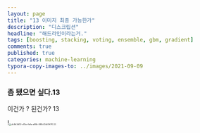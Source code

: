 ```yaml
---
layout: page
title: "13 이미지 최종 가능한가"
description: "디스크립션"
headline: "해드라인이라는거."
tags: [boosting, stacking, voting, ensemble, gbm, gradient]
comments: true
published: true
categories: machine-learning
typora-copy-images-to: ../images/2021-09-09
---
```




### 좀 됐으면 싶다.13

이건가 ? 된건가? 13

!<img src="C:\Users\user\Documents\images\2021-09-09\dc8b3d02-a15a-4afa-a88b-989cf2a50476 (2)-16311721203253.jpg" alt="dc8b3d02-a15a-4afa-a88b-989cf2a50476 (2)" style="zoom:33%;" />